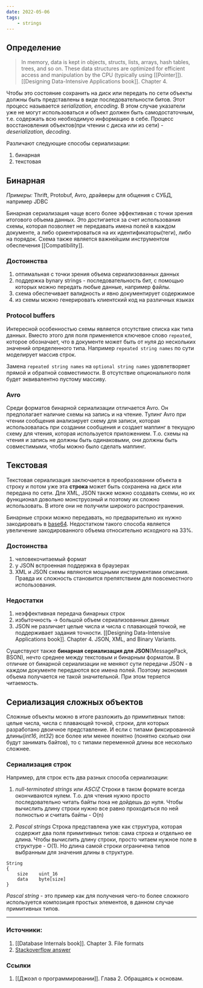 ```yaml
---
date: 2022-05-06
tags:
    - strings
---
```


## Определение

> In memory, data is kept in objects, structs, lists, arrays, hash tables, trees, and so on. These data structures are optimized for efficient access and manipulation by the CPU (typically using [[Pointer]]). [[Designing Data-Intensive Applications book]]. Chapter 4.


Чтобы это состояние сохранить на диск или передать по сети объекты должны быть представлены в виде последовательности битов. Этот процесс называется *serialization, encoding*. В этом случае указатели уже не могут использоваться и объект должен быть самодостаточным, т.е. содержать всю необходимую информацию в себе. Процесс восстановления объектов(при чтении с диска или из сети) - *deserialization, decoding*. 

Различают следующие способы сериализации:
1. бинарная
1. текстовая

## Бинарная

*Примеры:* Thrift, Protobuf, Avro, драйверы для общения с СУБД, например JDBC

Бинарная сериализация чаще всего более эффективная с точки зрения итогового объема данных. Это достигается за счет использования схемы, которая позволяет не передавать имена полей в каждом документе, а либо ориентироваться на их идентификаторы(теги), либо на порядок. Схема также является важнейшим инструментом обеспечения [[Compatibility]].

### Достоинства
1. оптимальная с точки зрения объема сериализованных данных
1. поддержка bynary strings - последовательность бит, с помощью которых можно передать любые данные, например файлы.
1. схема обеспечивает валидность и явно документирует содержимое
1. из схемы можно генерировать клиентский код на различных языках

### Protocol buffers

Интересной особенностью схемы является отсутствие списка как типа данных. Вместо этого для поля применяется ключевое слово ```repeated```, которое обозначает, что в документе может быть от нуля до нескольких значений определенного типа. Например ```repeated string names``` по сути моделирует массив строк.

Замена ```repeated string names``` на ```optional string names``` удовлетворяет прямой и обратной совместимости. В отсутствие опционального поля будет эквивалентно пустому массиву.

### Avro

Среди форматов бинарной сериализации отличается Avro. Он предполагает наличие схемы на запись и на чтение. Тулинг Avro при чтении сообщения анализирует схему для записи, которая использовалась при создании сообщения и создает маппинг в текущую схему для чтения, которая используется приложением. Т.о. схемы на чтения и запись не должны быть одинаковыми, они должны быть совместимыми, чтобы можно было сделать маппинг.

## Текстовая

Текстовая сериализация заключается в преобразовании объекта в строку и потом уже эта **строка** может быть сохранена на диск или передана по сети. Для XML, JSON также можно создавать схемы, но их функционал довольно монструозный и поэтому их сложно использовать. В итоге они не получили широкого распространения.

Бинарные строки можно передавать, но предварительно их нужно закодировать в [base64](https://en.wikipedia.org/wiki/Base64). Недостатком такого способа является увеличение закодированного объема относительно исходного на 33%.

### Достоинства
1. человекочитаемый формат
1. у JSON встроенная поддержка в браузерах
1. XML и JSON схемы являются мощными инструментами описания. Правда их сложность становится препятствием для повсеместного использования.

### Недостатки
1. неэффективная передача бинарных строк
1. избыточность -> большой объем сериализованных данных
1. JSON не различает целые числа и числа с плавающей точкой, не поддерживает задания точности. [[Designing Data-Intensive Applications book]]. Chapter 4. JSON, XML, and Binary Variants.


Существуют также **бинарная сериализация для JSON**(MessagePack, BSON), нечто среднее между текстовым и бинарным форматом. В отличие от бинарной сериализации не меняют сути передачи JSON - в каждом документе передаются все имена полей. Поэтому экономия объема получается не такой значительной. При этом теряется читаемость.

## Сериализация сложных объектов

Сложные объекты можно в итоге разложить до примитивных типов: целые числа, числа с плавающей точкой, строки, для которых разработано двоичное представление. И если с типами фиксированной длины(_int16_, _int32_) все более или менее понятно (понятно сколько они будут занимать байтов), то с типами переменной длины все несколько сложнее.

### Сериализация строк

Например, для строк есть два разных способа сериализации:

1. _null-terminated strings_ или _ASCIZ_
   Строки в таком формате всегда окончиваются нулем. Т.о. для чтения нужно просто последовательно читать байты пока не дойдешь до нуля. Чтобы вычислить длину строки нужно все равно проходиться по ней полностью и считать байты - O(n)

1. _Pascal strings_
   Строка представлена уже как структура, которая содержит два поля примитивных типов: сама строка и отдельно ее длина. Чтобы вычислить длину строки, просто читаем нужное поле в структуре - O(1). Но длина самой строки ограничена типов выбранным для значения длины в структуре.

```
String
{
    size    uint_16
    data    byte[size]
}
```

*Pascal string* - это пример как для получения чего-то более сложного используется композиция простых элементов, в данном случае примитивных типов.

---

### Источники:
1. [[Database Internals book]]. Chapter 3. File formats
2. [Stackoverflow answer](https://stackoverflow.com/a/3316779/6194366)

### Ссылки
1. [[Джоэл о программировании]]. Глава 2. Обращаясь к основам.
